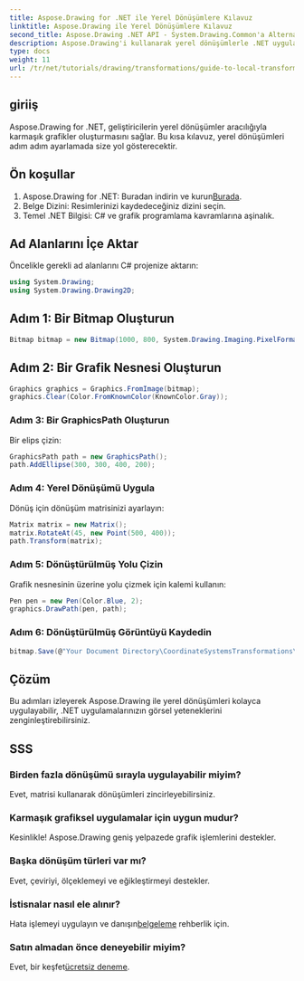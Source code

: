 ```yaml
---
title: Aspose.Drawing for .NET ile Yerel Dönüşümlere Kılavuz
linktitle: Aspose.Drawing ile Yerel Dönüşümlere Kılavuz
second_title: Aspose.Drawing .NET API - System.Drawing.Common'a Alternatif
description: Aspose.Drawing'i kullanarak yerel dönüşümlerle .NET uygulamanızın görsel yeteneklerini yükseltin. Bu kapsamlı eğitim, dönüşüm matrislerini uygulayarak çarpıcı grafikler oluşturma sürecinde size yol gösterir.
type: docs
weight: 11
url: /tr/net/tutorials/drawing/transformations/guide-to-local-transformation/
---
```

## giriiş

Aspose.Drawing for .NET, geliştiricilerin yerel dönüşümler aracılığıyla karmaşık grafikler oluşturmasını sağlar. Bu kısa kılavuz, yerel dönüşümleri adım adım ayarlamada size yol gösterecektir.

## Ön koşullar

1. Aspose.Drawing for .NET: Buradan indirin ve kurun[Burada](https://releases.aspose.com/drawing/net/).
2. Belge Dizini: Resimlerinizi kaydedeceğiniz dizini seçin.
3. Temel .NET Bilgisi: C# ve grafik programlama kavramlarına aşinalık.

## Ad Alanlarını İçe Aktar

Öncelikle gerekli ad alanlarını C# projenize aktarın:

```csharp
using System.Drawing;
using System.Drawing.Drawing2D;
```

## Adım 1: Bir Bitmap Oluşturun

```csharp
Bitmap bitmap = new Bitmap(1000, 800, System.Drawing.Imaging.PixelFormat.Format32bppPArgb);
```

## Adım 2: Bir Grafik Nesnesi Oluşturun

```csharp
Graphics graphics = Graphics.FromImage(bitmap);
graphics.Clear(Color.FromKnownColor(KnownColor.Gray));
```

### Adım 3: Bir GraphicsPath Oluşturun

Bir elips çizin:

```csharp
GraphicsPath path = new GraphicsPath();
path.AddEllipse(300, 300, 400, 200);
```

### Adım 4: Yerel Dönüşümü Uygula

Dönüş için dönüşüm matrisinizi ayarlayın:

```csharp
Matrix matrix = new Matrix();
matrix.RotateAt(45, new Point(500, 400));
path.Transform(matrix);
```

### Adım 5: Dönüştürülmüş Yolu Çizin

Grafik nesnesinin üzerine yolu çizmek için kalemi kullanın:

```csharp
Pen pen = new Pen(Color.Blue, 2);
graphics.DrawPath(pen, path);
```

### Adım 6: Dönüştürülmüş Görüntüyü Kaydedin

```csharp
bitmap.Save(@"Your Document Directory\CoordinateSystemsTransformations\LocalTransformation_out.png");
```

## Çözüm

Bu adımları izleyerek Aspose.Drawing ile yerel dönüşümleri kolayca uygulayabilir, .NET uygulamalarınızın görsel yeteneklerini zenginleştirebilirsiniz.

## SSS

### Birden fazla dönüşümü sırayla uygulayabilir miyim?  
Evet, matrisi kullanarak dönüşümleri zincirleyebilirsiniz.

### Karmaşık grafiksel uygulamalar için uygun mudur?  
Kesinlikle! Aspose.Drawing geniş yelpazede grafik işlemlerini destekler.

### Başka dönüşüm türleri var mı?  
Evet, çeviriyi, ölçeklemeyi ve eğikleştirmeyi destekler.

### İstisnalar nasıl ele alınır?  
 Hata işlemeyi uygulayın ve danışın[belgeleme](https://reference.aspose.com/drawing/net/) rehberlik için.

### Satın almadan önce deneyebilir miyim?  
 Evet, bir keşfet[ücretsiz deneme](https://releases.aspose.com/).
